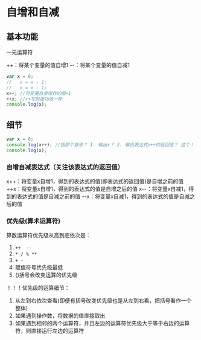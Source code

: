 # 自增和自减

## 基本功能

一元运算符

++：将某个变量的值自增1
--：将某个变量的值自减1

```js
var x = 0;
//   x = x - 1;
//   x = x - 1;
x++; //将变量自身保存的值+1
++x; //++写前面功效一样
console.log(x);
```

## 细节

```js
var x = 0;
console.log(x++); //指那个意思？ 1. 输出x？ 2. 输出表达式x++的返回值？ 这个！
console.log(x);
```

### 自增自减表达式（关注该表达式的返回值）

x++：将变量x自增1，得到的表达式的值(即表达式的返回值)是自增之前的值
++x：将变量x自增1，得到的表达式的值是自增之后的值
x--：将变量x自减1，得到的表达式的值是自减之前的值
--x：将变量x自减1，得到的表达式的值是自减之后的值

### 优先级(算术运算符)

算数运算符优先级从高到底依次是：

1. ```++  --```
2. ```* / % **```
3. ```+ -```
4. 赋值符号优先级最低
5. ()括号会改变运算的优先级

！！！优先级的运算细节：
 
1. 从左到右依次查看(即便有括号改变优先级也是从左到右看，把括号看作一个整体)
2. 如果遇到操作数，将数据的值直接取出
3. 如果遇到相邻的两个运算符，并且左边的运算符优先级大于等于右边的运算符，则直接运行左边的运算符